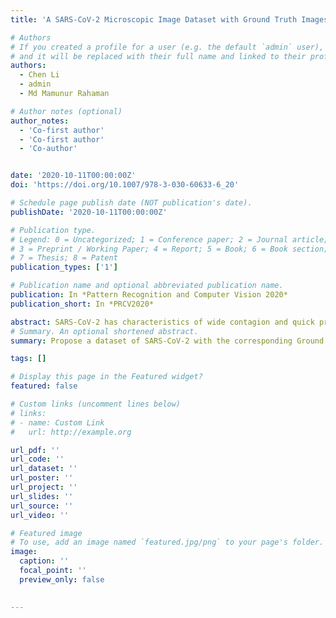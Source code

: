 ```yaml
---
title: 'A SARS-CoV-2 Microscopic Image Dataset with Ground Truth Images and Visual Features'

# Authors
# If you created a profile for a user (e.g. the default `admin` user), write the username (folder name) here
# and it will be replaced with their full name and linked to their profile.
authors:
  - Chen Li
  - admin
  - Md Mamunur Rahaman

# Author notes (optional)
author_notes:
  - 'Co-first author'
  - 'Co-first author'
  - 'Co-author'


date: '2020-10-11T00:00:00Z'
doi: 'https://doi.org/10.1007/978-3-030-60633-6_20'

# Schedule page publish date (NOT publication's date).
publishDate: '2020-10-11T00:00:00Z'

# Publication type.
# Legend: 0 = Uncategorized; 1 = Conference paper; 2 = Journal article;
# 3 = Preprint / Working Paper; 4 = Report; 5 = Book; 6 = Book section;
# 7 = Thesis; 8 = Patent
publication_types: ['1']

# Publication name and optional abbreviated publication name.
publication: In *Pattern Recognition and Computer Vision 2020*
publication_short: In *PRCV2020*

abstract: SARS-CoV-2 has characteristics of wide contagion and quick propagation velocity. To analyse the visual information of it, we build a SARS-CoV-2 Microscopic Image Dataset (SC2-MID) with 48 electron microscopic images and also prepare their ground truth images. Furthermore, we extract multiple classical features and novel deep learning features to describe the visual information of SARS-CoV-2. Finally, it is proved that the visual features of the SARS-CoV-2 images which are observed under the electron microscopic can be extracted and analysed.
# Summary. An optional shortened abstract.
summary: Propose a dataset of SARS-CoV-2 with the corresponding Ground Truth.

tags: []

# Display this page in the Featured widget?
featured: false

# Custom links (uncomment lines below)
# links:
# - name: Custom Link
#   url: http://example.org

url_pdf: ''
url_code: ''
url_dataset: ''
url_poster: ''
url_project: ''
url_slides: ''
url_source: ''
url_video: ''

# Featured image
# To use, add an image named `featured.jpg/png` to your page's folder.
image:
  caption: ''
  focal_point: ''
  preview_only: false

  
---
```


